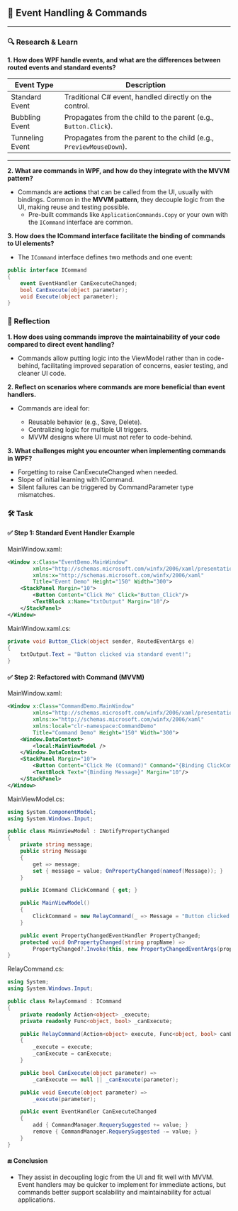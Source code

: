 ## 📌 Event Handling & Commands

---

### 🔍 Research & Learn

**1. How does WPF handle events, and what are the differences between routed events and standard events?**

| Event Type      | Description                                                         |
| --------------- | ------------------------------------------------------------------- |
| Standard Event  | Traditional C# event, handled directly on the control.              |
| Bubbling Event  | Propagates from the child to the parent (e.g., `Button.Click`).     |
| Tunneling Event | Propagates from the parent to the child (e.g., `PreviewMouseDown`). |

---

**2. What are commands in WPF, and how do they integrate with the MVVM pattern?**

- Commands are **actions** that can be called from the UI, usually with bindings. Common in the **MVVM pattern**, they decouple logic from the UI, making reuse and testing possible.
  - Pre-built commands like `ApplicationCommands.Copy` or your own with the `ICommand` interface are common.

**3. How does the ICommand interface facilitate the binding of commands to UI elements?**

- The `ICommand` interface defines two methods and one event:

```csharp
public interface ICommand
{
    event EventHandler CanExecuteChanged;
    bool CanExecute(object parameter);
    void Execute(object parameter);
}
```

### 📝 Reflection

**1. How does using commands improve the maintainability of your code compared to direct event handling?**

- Commands allow putting logic into the ViewModel rather than in code-behind, facilitating improved separation of concerns, easier testing, and cleaner UI code.

**2. Reflect on scenarios where commands are more beneficial than event handlers.**

- Commands are ideal for:

  - Reusable behavior (e.g., Save, Delete).
  - Centralizing logic for multiple UI triggers.
  - MVVM designs where UI must not refer to code-behind.

**3. What challenges might you encounter when implementing commands in WPF?**

- Forgetting to raise CanExecuteChanged when needed.
- Slope of initial learning with ICommand.
- Silent failures can be triggered by CommandParameter type mismatches.

### 🛠️ Task

#### ✅ Step 1: Standard Event Handler Example

MainWindow.xaml:

```xml
<Window x:Class="EventDemo.MainWindow"
        xmlns="http://schemas.microsoft.com/winfx/2006/xaml/presentation"
        xmlns:x="http://schemas.microsoft.com/winfx/2006/xaml"
        Title="Event Demo" Height="150" Width="300">
    <StackPanel Margin="10">
        <Button Content="Click Me" Click="Button_Click"/>
        <TextBlock x:Name="txtOutput" Margin="10"/>
    </StackPanel>
</Window>
```

MainWindow.xaml.cs:

```csharp
private void Button_Click(object sender, RoutedEventArgs e)
{
    txtOutput.Text = "Button clicked via standard event!";
}
```

#### ✅ Step 2: Refactored with Command (MVVM)

MainWindow.xaml:

```xml
<Window x:Class="CommandDemo.MainWindow"
        xmlns="http://schemas.microsoft.com/winfx/2006/xaml/presentation"
        xmlns:x="http://schemas.microsoft.com/winfx/2006/xaml"
        xmlns:local="clr-namespace:CommandDemo"
        Title="Command Demo" Height="150" Width="300">
    <Window.DataContext>
        <local:MainViewModel />
    </Window.DataContext>
    <StackPanel Margin="10">
        <Button Content="Click Me (Command)" Command="{Binding ClickCommand}" />
        <TextBlock Text="{Binding Message}" Margin="10"/>
    </StackPanel>
</Window>
```

MainViewModel.cs:

```csharp
using System.ComponentModel;
using System.Windows.Input;

public class MainViewModel : INotifyPropertyChanged
{
    private string message;
    public string Message
    {
        get => message;
        set { message = value; OnPropertyChanged(nameof(Message)); }
    }

    public ICommand ClickCommand { get; }

    public MainViewModel()
    {
        ClickCommand = new RelayCommand(_ => Message = "Button clicked via command!");
    }

    public event PropertyChangedEventHandler PropertyChanged;
    protected void OnPropertyChanged(string propName) =>
        PropertyChanged?.Invoke(this, new PropertyChangedEventArgs(propName));
}
```

RelayCommand.cs:

```csharp
using System;
using System.Windows.Input;

public class RelayCommand : ICommand
{
    private readonly Action<object> _execute;
    private readonly Func<object, bool> _canExecute;

    public RelayCommand(Action<object> execute, Func<object, bool> canExecute = null)
    {
        _execute = execute;
        _canExecute = canExecute;
    }

    public bool CanExecute(object parameter) =>
        _canExecute == null || _canExecute(parameter);

    public void Execute(object parameter) =>
        _execute(parameter);

    public event EventHandler CanExecuteChanged
    {
        add { CommandManager.RequerySuggested += value; }
        remove { CommandManager.RequerySuggested -= value; }
    }
}
```

#### 🔚 Conclusion

- They assist in decoupling logic from the UI and fit well with MVVM. Event handlers may be quicker to implement for immediate actions, but commands better support scalability and maintainability for actual applications.
